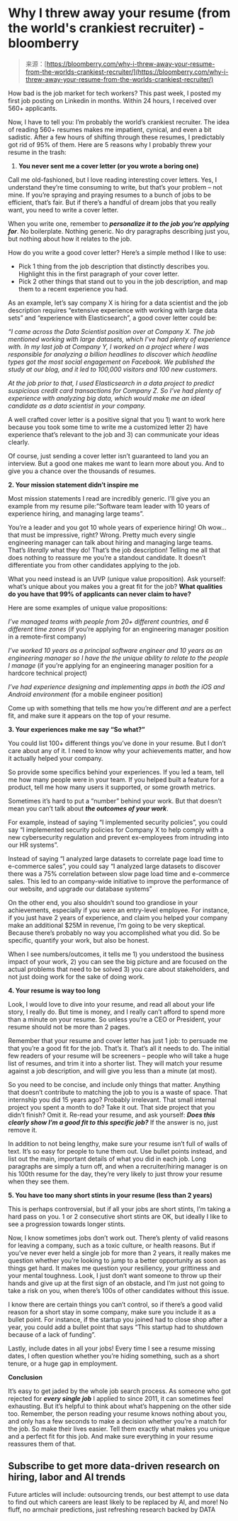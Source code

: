 <!--yml
category: 未分类
date: 2024-05-27 14:49:44
-->

# Why I threw away your resume (from the world's crankiest recruiter) - bloomberry

> 来源：[https://bloomberry.com/why-i-threw-away-your-resume-from-the-worlds-crankiest-recruiter/](https://bloomberry.com/why-i-threw-away-your-resume-from-the-worlds-crankiest-recruiter/)

How bad is the job market for tech workers? This past week, I posted my first job posting on Linkedin in months. Within 24 hours, I received over 560+ applicants.

Now, I have to tell you: I’m probably the world’s crankiest recruiter. The idea of reading 560+ resumes makes me impatient, cynical, and even a bit sadistic. After a few hours of shifting through these resumes, I predictably got rid of 95% of them. Here are 5 reasons why I probably threw your resume in the trash:

1.  **You never sent me a cover letter (or you wrote a boring one)**

Call me old-fashioned, but I love reading interesting cover letters. Yes, I understand they’re time consuming to write, but that’s your problem – not mine. If you’re spraying and praying resumes to a bunch of jobs to be efficient, that’s fair. But if there’s a handful of dream jobs that you really want, you need to write a cover letter.

When you write one, remember to ***personalize it to the job you’re applying for***. No boilerplate. Nothing generic. No dry paragraphs describing just you, but nothing about how it relates to the job.

How do you write a good cover letter? Here’s a simple method I like to use:

*   Pick 1 thing from the job description that distinctly describes you. Highlight this in the first paragraph of your cover letter.
*   Pick 2 other things that stand out to you in the job description, and map them to a recent experience you had.

As an example, let’s say company X is hiring for a data scientist and the job description requires “extensive experience with working with large data sets” and “experience with Elasticsearch”, a good cover letter could be:

*“I came across the Data Scientist position over at Company X. The job mentioned working with large datasets, which I’ve had plenty of experience with. In my last job at Company Y, I worked on a project where I was responsible for analyzing a billion headlines to discover which headline types got the most social engagement on Facebook. We published the study at our blog, and it led to 100,000 visitors and 100 new customers.*

*At the job prior to that, I used Elasticsearch in a data project to predict suspicious credit card transactions for Company Z. So I’ve had plenty of experience with analyzing big data, which would make me an ideal candidate as a data scientist in your company.*

A well crafted cover letter is a positive signal that you 1) want to work here because you took some time to write me a customized letter 2) have experience that’s relevant to the job and 3) can communicate your ideas clearly.

Of course, just sending a cover letter isn’t guaranteed to land you an interview. But a good one makes me want to learn more about you. And to give you a chance over the thousands of resumes.

**2\. Your mission statement didn’t inspire me**

Most mission statements I read are incredibly generic. I’ll give you an example from my resume pile:”Software team leader with 10 years of experience hiring, and managing large teams”.

You’re a leader and you got 10 whole years of experience hiring! Oh wow… that must be impressive, right? Wrong. Pretty much every single engineering manager can talk about hiring and managing large teams. That’s *literally* what they do! That’s the job description! Telling me all that does nothing to reassure me you’re a standout candidate. It doesn’t differentiate you from other candidates applying to the job.

What you need instead is an UVP (unique value proposition). Ask yourself: what’s unique about you makes you a great fit for the job? **What qualities do you have that 99% of applicants can never claim to have?**

Here are some examples of unique value propositions:

*I’ve managed teams with people from 20+ different countries, and 6 different time zones* (if you’re applying for an engineering manager position in a remote-first company)

*I’ve worked 10 years as a principal software engineer and 10 years as an engineering manager so I have the the unique ability to relate to the people I manage* (if you’re applying for an engineering manager position for a hardcore technical project)

*I’ve had experience designing and implementing apps in both the iOS and Android environment* (for a mobile engineer position)

Come up with something that tells me how you’re different *and* are a perfect fit, and make sure it appears on the top of your resume.

**3\. Your experiences make me say “So what?”**

You could list 100+ different things you’ve done in your resume. But I don’t care about any of it. I need to know why your achievements matter, and how it actually helped your company.

So provide some specifics behind your experiences. If you led a team, tell me how many people were in your team. If you helped built a feature for a product, tell me how many users it supported, or some growth metrics.

Sometimes it’s hard to put a “number” behind your work. But that doesn’t mean you can’t talk about ***the outcomes of your work***.

For example, instead of saying “I implemented security policies”, you could say “I implemented security policies for Company X to help comply with a new cybersecurity regulation and prevent ex-employees from intruding into our HR systems”.

Instead of saying “I analyzed large datasets to correlate page load time to e-commerce sales”, you could say “I analyzed large datasets to discover there was a 75% correlation between slow page load time and e-commerce sales. This led to an company-wide initiative to improve the performance of our website, and upgrade our database systems”

On the other end, you also shouldn’t sound too grandiose in your achievements, especially if you were an entry-level employee. For instance, if you just have 2 years of experience, and claim you helped your company make an additional $25M in revenue, I’m going to be very skeptical. Because there’s probably no way you accomplished what you did. So be specific, quantify your work, but also be honest.

When I see numbers/outcomes, it tells me 1) you understood the business impact of your work, 2) you can see the big picture and are focused on the actual problems that need to be solved 3) you care about stakeholders, and not just doing work for the sake of doing work.

**4\. Your resume is way too long**

Look, I would love to dive into your resume, and read all about your life story, I really do. But time is money, and I really can’t afford to spend more than a minute on your resume. So unless you’re a CEO or President, your resume should not be more than 2 pages.

Remember that your resume and cover letter has just 1 job: to persuade me that you’re a good fit for the job. That’s it. That’s all it needs to do. The initial few readers of your resume will be screeners – people who will take a huge list of resumes, and trim it into a shorter list. They will match your resume against a job description, and will give you less than a minute (at most).

So you need to be concise, and include only things that matter. Anything that doesn’t contribute to matching the job to you is a waste of space. That internship you did 15 years ago? Probably irrelevant. That small internal project you spent a month to do? Take it out. That side project that you didn’t finish? Omit it. Re-read your resume, and ask yourself: ***Does this clearly show I’m a good fit to this specific job?*** If the answer is no, just remove it.

In addition to not being lengthy, make sure your resume isn’t full of walls of text. It’s so easy for people to tune them out. Use bullet points instead, and list out the main, important details of what you did in each job. Long paragraphs are simply a turn off, and when a recruiter/hiring manager is on his 100th resume for the day, they’re very likely to just throw your resume when they see them.

**5\. You have too many short stints in your resume (less than 2 years)**

This is perhaps controversial, but if all your jobs are short stints, I’m taking a hard pass on you. 1 or 2 consecutive short stints are OK, but ideally I like to see a progression towards longer stints.

Now, I know sometimes jobs don’t work out. There’s plenty of valid reasons for leaving a company, such as a toxic culture, or health reasons. But if you’ve never ever held a single job for more than 2 years, it really makes me question whether you’re looking to jump to a better opportunity as soon as things get hard. It makes me question your resiliency, your grittiness and your mental toughness. Look, I just don’t want someone to throw up their hands and give up at the first sign of an obstacle, and I’m just not going to take a risk on you, when there’s 100s of other candidates without this issue.

I know there are certain things you can’t control, so if there’s a good valid reason for a short stay in some company, make sure you include it as a bullet point. For instance, if the startup you joined had to close shop after a year, you could add a bullet point that says “This startup had to shutdown because of a lack of funding”.

Lastly, include dates in all your jobs! Every time I see a resume missing dates, I often question whether you’re hiding something, such as a short tenure, or a huge gap in employment.

**Conclusion**

It’s easy to get jaded by the whole job search process. As someone who got rejected for ***every single job*** I applied to since 2011, it can sometimes feel exhausting. But it’s helpful to think about what’s happening on the other side too. Remember, the person reading your resume knows nothing about you, and only has a few seconds to make a decision whether you’re a match for the job. So make their lives easier. Tell them exactly what makes you unique and a perfect fit for this job. And make sure everything in your resume reassures them of that.

## Subscribe to get more data-driven research on hiring, labor and AI trends

Future articles will include: outsourcing trends, our best attempt to use data to find out which careers are least likely to be replaced by AI, and more! No fluff, no armchair predictions, just refreshing research backed by DATA